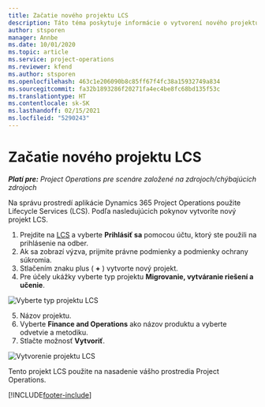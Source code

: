 ```yaml
---
title: Začatie nového projektu LCS
description: Táto téma poskytuje informácie o vytvorení nového projektu v LCS pre vaše prostredie Project Operations.
author: stsporen
manager: Annbe
ms.date: 10/01/2020
ms.topic: article
ms.service: project-operations
ms.reviewer: kfend
ms.author: stsporen
ms.openlocfilehash: 463c1e206090b8c85ff67f4fc38a15932749a834
ms.sourcegitcommit: fa32b1893286f20271fa4ec4be8fc68bd135f53c
ms.translationtype: HT
ms.contentlocale: sk-SK
ms.lasthandoff: 02/15/2021
ms.locfileid: "5290243"
---
```

# <a name="start-a-new-lcs-project"></a>Začatie nového projektu LCS

_**Platí pre:** Project Operations pre scenáre založené na zdrojoch/chýbajúcich zdrojoch_

Na správu prostredí aplikácie Dynamics 365 Project Operations použite Lifecycle Services (LCS). Podľa nasledujúcich pokynov vytvoríte nový projekt LCS.

1. Prejdite na [LCS](https://lcs.dynamics.com/Logon/Index) a vyberte **Prihlásiť sa** pomocou účtu, ktorý ste použili na prihlásenie na odber.
2. Ak sa zobrazí výzva, prijmite právne podmienky a podmienky ochrany súkromia.
3. Stlačením znaku plus ( **+** ) vytvorte nový projekt.
4. Pre účely ukážky vyberte typ projektu **Migrovanie, vytváranie riešení a učenie**.

  ![Vyberte typ projektu LCS](./media/create-lcs-1.png)

5. Názov projektu. 
6. Vyberte **Finance and Operations** ako názov produktu a vyberte odvetvie a metodiku. 
7. Stlačte možnosť **Vytvoriť**.

![Vytvorenie projektu LCS](./media/create-lcs-2.png)

Tento projekt LCS použite na nasadenie vášho prostredia Project Operations.



[!INCLUDE[footer-include](../includes/footer-banner.md)]